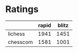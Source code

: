 # Ratings

|          | rapid | blitz |
|----------|-------|-------|
| lichess  | 1941 | 1451 |
| chesscom | 1581 | 1001 |
